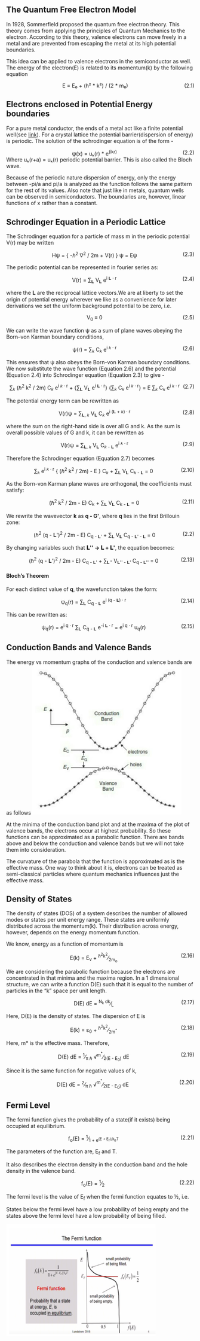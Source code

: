 ## The Quantum Free Electron Model
In 1928, Sommerfield proposed the quantum free electron theory. This theory comes from applying the principles of Quantum Mechanics to the electron. According to this theory, valence electrons can move freely in a metal and are prevented from escaping the metal at its high potential boundaries.

This idea can be applied to valence electrons in the semiconductor as well. The energy of the electron(E) is related to its momentum(k) by the following equation

<div align="center">
E = E₀ + (h² * k²) / (2 * m₀)
<span style="float: right;">(2.1)</span>
</div>

## Electrons enclosed in Potential Energy boundaries
For a pure metal conductor, the ends of a metal act like a finite potential well(see <a href="https://virtual-labs.github.io/exp-swe-solutions-iiith/">link</a>). For a crystal lattice the potential barrier(dispersion of energy) is periodic. The solution of the schrodinger equation is of the form -
<div align="center">
ψ(x) = uₖ(r) * e<sup>(ikr)</sup>
<span style="float: right;">(2.2)</span>
</div>
Where uₖ(r+a) = uₖ(r) periodic potential barrier. This is also called the Bloch wave.

Because of the periodic nature dispersion of energy, only the energy between -pi/a and pi/a is analyzed as the function follows the same pattern for the rest of its values. Also note that just like in metals, quantum wells can be observed in semiconductors. The boundaries are, however, linear functions of x rather than a constant.

## Schrodinger Equation in a Periodic Lattice

The Schrodinger equation for a particle of mass m in the periodic potential V(r) may be written
<div align="center"><p>H&#968; = { -&#8463;<sup>2</sup> &#8711;<sup>2</sup> / 2m + V(r) } &#968; = E&#968; <span style="float: right;">(2.3)</span></p></div>

The periodic potential can be represented in fourier series as:

<div align="center"><p>V(r) = &sum;<sub>&#x1D40B;</sub> V<sub>&#x1D40B;</sub> e<sup>i &#x1D40B; &middot; r</sup> <span style="float: right;">(2.4)</span></p></div>

where the &#x1D40B; are the reciprocal lattice vectors.We are at liberty to set the origin of potential energy wherever we like as a convenience for later derivations we set the uniform background potential to be zero, i.e.

<div align="center"><p>V<sub>0</sub> &#8801; 0 <span style="float: right;">(2.5)</span></p></div>
We can write the wave function ψ as a sum of plane waves obeying the Born–von Karman boundary conditions,
<div align="center"><p>&#968;(r) = &sum;<sub>&#x1D458;</sub> C<sub>&#x1D458;</sub> e<sup>i &#x1D458; &middot; r</sup> <span style="float: right;">(2.6)</span></p></div>

This ensures that ψ also obeys the Born-von Karman boundary conditions.
We now substitute the wave function (Equation 2.6) and the potential (Equation 2.4) into Schrodinger equation (Equation 2.3) to give - 

<div align="center"><p>&sum;<sub>&#x1D458;</sub> (&#8463;<sup>2</sup> k<sup>2</sup> / 2m) C<sub>&#x1D458;</sub> e<sup>i &#x1D458; &middot; r</sup> + {&sum;<sub>&#x1D40B;</sub> V<sub>&#x1D40B;</sub> e<sup>i &#x1D40B; &middot; r</sup>} {&sum;<sub>&#x1D458;</sub> C<sub>&#x1D458;</sub> e<sup>i &#x1D458; &middot; r</sup>} =
E &sum;<sub>&#x1D458;</sub> C<sub>&#x1D458;</sub> e<sup>i &#x1D458; &middot; r</sup> <span style="float: right;">(2.7)</span></p></div>

The potential energy term can be rewritten as
<div align="center"><p>V(r)&#968; = &sum;<sub>&#x1D40B;, &#x1D458;</sub> V<sub>&#x1D40B;</sub> C<sub>&#x1D458;</sub> e<sup>i (&#x1D40B; + &#x1D458;) &middot; r</sup> <span style="float: right;">(2.8)</span></p></div>

where the sum on the right-hand side is over all G and k. As the sum is overall possible values of G and k, it can be rewritten as
<div align="center"><p>V(r)&#968; = &sum;<sub>&#x1D40B;, &#x1D458;</sub> V<sub>&#x1D40B;</sub> C<sub>&#x1D458; - &#x1D40B;</sub> e<sup>i &#x1D458; &middot; r</sup> <span style="float: right;">(2.9)</span></p></div>

Therefore the Schrodinger equation (Equation 2.7) becomes
<div align="center"><p>&sum;<sub>&#x1D458;</sub> e<sup>i &#x1D458; &middot; r</sup> { (&#8463;<sup>2</sup> k<sup>2</sup> / 2m) - E } C<sub>&#x1D458;</sub> + 
    &sum;<sub>&#x1D40B;</sub> V<sub>&#x1D40B;</sub> C<sub>&#x1D458; - &#x1D40B;</sub> = 0 <span style="float: right;">(2.10)</span></p></div>

 As the Born-von Karman plane waves are orthogonal, the coefficients must satisfy:

<div align="center">(&#8463;<sup>2</sup> k<sup>2</sup> / 2m - E) C<sub>k</sub> + &sum;<sub>&#x1D40B;</sub> V<sub>&#x1D40B;</sub> C<sub>k - &#x1D40B;</sub> = 0
<span style="float: right;">(2.11)</span></div>

We rewrite the wavevector <b>k</b> as <b>q - G'</b>, where <b>q</b> lies in the first Brillouin zone:
<div align="center"><p>(&#8463;<sup>2</sup> (q - &#x1D40B;')<sup>2</sup> / 2m - E) C<sub>q - &#x1D40B;'</sub> + &sum;<sub>&#x1D40B;</sub> V<sub>&#x1D40B;</sub> C<sub>q - &#x1D40B;' - &#x1D40B;</sub> = 0<span style="float: right;">(2.2)</span></p></div>

By changing variables such that <b>&#x1D40B;'' → &#x1D40B; + &#x1D40B;'</b>, the equation becomes:

<div align="center"><p>(&#8463;<sup>2</sup> (q - &#x1D40B;')<sup>2</sup> / 2m - E) C<sub>q - &#x1D40B;'</sub> + &sum;<sub>&#x1D40B;''</sub> V<sub>&#x1D40B;'' - &#x1D40B;'</sub> C<sub>q - &#x1D40B;''</sub> = 0<span style="float: right;">(2.13)</span></p></div>

#### Bloch’s Theorem
For each distinct value of <b>q</b>, the wavefunction takes the form:

<div align="center"><p>&#968;<sub>q</sub>(r) = &sum;<sub>&#x1D40B;</sub> C<sub>q - &#x1D40B;</sub> e<sup>i (q - &#x1D40B;) &middot; r</sup></span>
<span style="float: right;">(2.14)</span></p></div>

This can be rewritten as:
<div align="center"><p>&#968;<sub>q</sub>(r) = e<sup>i q &middot; r</sup> &sum;<sub>&#x1D40B;</sub> C<sub>q - &#x1D40B;</sub> e<sup>-i &#x1D40B; &middot; r</sup> = e<sup>i q &middot; r</sup> u<sub>q</sub>(r)<span style="float: right;">(2.15)</span></p></div>


## Conduction Bands and Valence Bands
The energy vs momentum graphs of the conduction and valence bands are as follows
<img src="images/energy_momentum.png" style="width:400px;height:400px;">

At the minima of the conduction band plot and at the maxima of the plot of valence bands, the electrons occur at highest probability. So these functions can be approximated as a parabolic function. There are bands above and below the conduction and valence bands but we will not take them into consideration. 

The curvature of the parabola that the function is approximated as is the effective mass.
One way to think about it is, electrons can be treated as semi-classical particles where quantum mechanics influences just the effective mass.

## Density of States
The density of states (DOS) of a system describes the number of allowed modes or states per unit energy range. These states are uniformly distributed across the momentum(k). Their distribution across energy, however, depends on the energy momentum function.

We know, energy as a function of momentum is

<div align="center"><p>E(k) = E<sub>v</sub> + <sup>&#8463;<sup>2</sup>k<sup>2</sup></sup>&frasl;<sub>2m<sub>o</sub></sub><span style="float: right;">(2.16)</span></p></div>


We are considering the parabolic function because the electrons are concentrated in that minima and the maxima region. In a 1 dimensional structure, we can write a function D(E) such that it is equal to the number of particles in the “k” space per unit length.

<div align="center"><p>D(E) dE = <sup>N<sub>k</sub> dk</sup>&frasl;<sub>L</sub><span style="float: right;">(2.17)</span></p></div>

Here, D(E) is the density of states. The dispersion of E is

<div align="center"><p>E(k) = &epsilon;<sub>0</sub> + <sup>&#8463;<sup>2</sup>k<sup>2</sup></sup>&frasl;<sub>2m<sup>*</sup></sub><span style="float: right;">(2.18)</span></p></div>


Here, m* is the effective mass. Therefore,

<div align="center"><p>D(E) dE = <sup>1</sup>&frasl;<sub>&pi; &#8463;</sub> &radic;<sup>m<sup>*</sup></sup>&frasl;<sub>2(E - E<sub>0</sub>)</sub> dE<span style="float: right;">(2.19)</span></p></div>


Since it is the same function for negative values of k, 

<div align="center"><p>D(E) dE = <sup>2</sup>&frasl;<sub>&pi; &#8463;</sub> &radic;<sup>m<sup>*</sup></sup>&frasl;<sub>2(E - E<sub>0</sub>)</sub> dE<span style="float: right;">(2.20)</span></p></div>

## Fermi Level
The fermi function gives the probability of a state(if it exists) being occupied at equilibrium.
<div align="center"><p>f<sub>o</sub>(E) = <sup>1</sup>&frasl;<sub>1 + e<sup>(E + E<sub>f</sub>)/k<sub>B</sub>T</sup></sub><span style="float: right;">(2.21)</span></p></div>

The parameters of the function are, E<sub>f</sub> and T.

It also describes the electron density in the conduction band and the hole density in the valence band.
<div align="center"><p>f<sub>o</sub>(E) = <sup>1</sup>&frasl;<sub>2</sub><span style="float: right;">(2.22)</span></p></div>

The fermi level is the value of E<sub>f</sub> when the fermi function equates to ½, i.e.

States below the fermi level have a low probability of being empty and the states above the fermi level have a low probability of being filled.

<img src="images/fermi_plot.png" style="width:400px;height:300px;">
